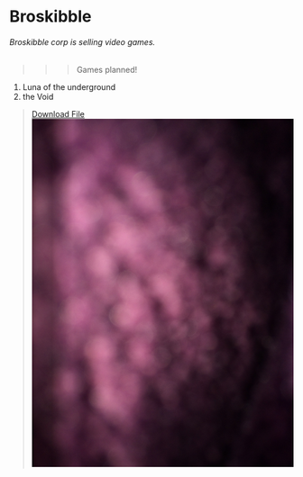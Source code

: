 # **Broskibble**
###### *Broskibble corp is selling video games.*

> > > Games planned!

1. Luna of the underground
2. the Void

> <a href="image.jpg">Download File</a>
> ![???](image.jpg "???")
